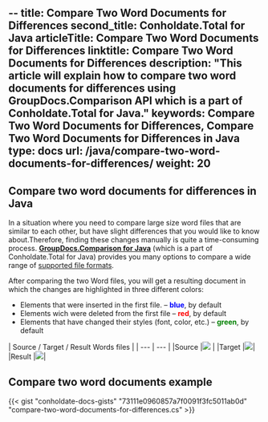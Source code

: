 --
title: Compare Two Word Documents for Differences
second_title: Conholdate.Total for Java
articleTitle: Compare Two Word Documents for Differences
linktitle: Compare Two Word Documents for Differences
description: "This article will explain how to compare two word documents for differences using GroupDocs.Comparison API which is a part of Conholdate.Total for Java."
keywords: Compare Two Word Documents for Differences, Compare Two Word Documents for Differences in Java
type: docs
url: /java/compare-two-word-documents-for-differences/
weight: 20
---
## Compare two word documents for differences in Java

In a situation where you need to compare large size word files that are similar to each other, but have slight differences that you would like to know about.Therefore, finding these changes manually is quite a time-consuming process.
**[GroupDocs.Comparison for Java](https://products.groupdocs.com/comparison/java)** (which is a part of Conholdate.Total for Java) provides you many options to compare a wide range of [supported file formats](https://docs.groupdocs.com/comparison/java/supported-document-formats/).

After comparing the two Word files, you will get a resulting document in which the changes are highlighted in three different colors:

*   Elements that were inserted in the first file. – <font color="blue">**blue**</font>, by default
*   Elements wich were deleted from the first file – <font color="red">**red**</font>, by default
*   Elements that have changed their styles (font, color, etc.) – <font color="green">**green**</font>, by default

|  Source / Target / Result Words files |
| --- | --- |
|Source |![](https://docs.groupdocs.com/comparison/net/images/how-to-compare-word-1.png) | 
|Target |![](https://docs.groupdocs.com/comparison/net/images/how-to-compare-word-2.png)|
|Result |![](https://docs.groupdocs.com/comparison/net/images/how-to-compare-word-3.png)|

## Compare two word documents example

{{< gist "conholdate-docs-gists" "73111e0960857a7f0091f3fc5011ab0d" "compare-two-word-documents-for-differences.cs" >}}








